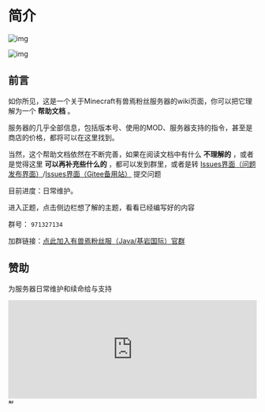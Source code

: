 # 简介  

![img](https://jiankong.zorua.top/api/badge/10/uptime/1?labelPrefix=Minecraft%E7%B2%89%E4%B8%9D%E6%9C%8D&prefix=%E5%81%A5%E5%BA%B7%E5%BA%A6&style=for-the-badge)

![img](https://jiankong.zorua.top/api/badge/10/status?style=for-the-badge)
## 前言

如你所见，这是一个关于Minecraft有兽焉粉丝服务器的wiki页面，你可以把它理解为一个 **帮助文档** 。

服务器的几乎全部信息，包括版本号、使用的MOD、服务器支持的指令，甚至是商店的价格，都将可以在这里找到。

当然，这个帮助文档依然在不断完善，如果在阅读文档中有什么 **不理解的** ，或者是觉得这里 **可以再补充些什么的** ，都可以发到群里，或者是转 [Issues界面（问题发布界面）](https://github.com/ZoruaFox/ZoruaFox.github.io/issues)/[Issues界面（Gitee备用站）](https://gitee.com/zorua__fox/ZoruaFox.github.io/issues)
提交问题

目前进度：日常维护。

进入正题，点击侧边栏想了解的主题，看看已经编写好的内容


群号： `971327134`

加群链接：[点此加入有兽焉粉丝服（Java/基岩国际）官群](https://jq.qq.com/?_wv=1027&k=EcPiJtYh)

## 赞助
为服务器日常维护和续命给与支持  



<div class="sponsorship">
    <div class="frame">
        <iframe src="https://afdian.net/leaflet?slug=zoruafox" width="100%" scrolling="no" height="200" frameborder="0"
            marginwidth="0" marginheight="0"></iframe>
        <a href="https://afdian.net/a/ZoruaFox" target="_blank"><img width="10  0%"
                src="https://cos.zorua.top/Sponsor/sponsors.svg" alt="赞助名单" /></a>
        </div>
    </div>